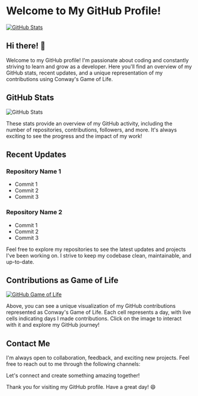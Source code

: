# Welcome to My GitHub Profile!

[![GitHub Stats](https://github-readme-stats.vercel.app/api?username=SwelteringCity&show_icons=true&theme=dark)](https://github.com/SwelteringCity)

## Hi there! 👋

Welcome to my GitHub profile! I'm passionate about coding and constantly striving to learn and grow as a developer. Here you'll find an overview of my GitHub stats, recent updates, and a unique representation of my contributions using Conway's Game of Life.

## GitHub Stats

![GitHub Stats](https://github-readme-stats.vercel.app/api?username=SwelteringCity&show_icons=true&theme=dark)

These stats provide an overview of my GitHub activity, including the number of repositories, contributions, followers, and more. It's always exciting to see the progress and the impact of my work!

## Recent Updates

### Repository Name 1

- Commit 1
- Commit 2
- Commit 3

### Repository Name 2

- Commit 1
- Commit 2
- Commit 3

Feel free to explore my repositories to see the latest updates and projects I've been working on. I strive to keep my codebase clean, maintainable, and up-to-date.

## Contributions as Game of Life

[![GitHub Game of Life](https://github4life.herokuapp.com/SwelteringCity.gif?z=6)](https://github4life.herokuapp.com/SwelteringCity)

Above, you can see a unique visualization of my GitHub contributions represented as Conway's Game of Life. Each cell represents a day, with live cells indicating days I made contributions. Click on the image to interact with it and explore my GitHub journey!

## Contact Me

I'm always open to collaboration, feedback, and exciting new projects. Feel free to reach out to me through the following channels:

<!-- - Email: your-email@example.com
- LinkedIn: [Your LinkedIn Profile](https://www.linkedin.com/in/your-linkedin-profile/)
- Twitter: [@YourTwitterHandle](https://twitter.com/YourTwitterHandle) -->

Let's connect and create something amazing together!

Thank you for visiting my GitHub profile. Have a great day! 😄
<!---
SwelteringCity/SwelteringCity is a ✨ special ✨ repository because its `README.md` (this file) appears on your GitHub profile.
You can click the Preview link to take a look at your changes.
--->
